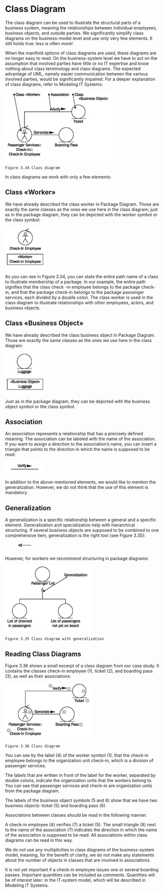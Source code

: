 # Class Diagram

The class diagram can be used to illustrate the structural parts of a business system, meaning the relationships between individual employees, business objects, and outside parties. We significantly simplify class diagrams on the business-model level and use only very few elements. It still holds true: less is often more!

When the manifold options of class diagrams are used, these diagrams are no longer easy to read. On the business-system level we have to act on the assumption that involved parties have little or no IT expertise and know nothing about class terminology and class diagrams. The expected advantage of UML, namely easier communication between the various involved parties, would be significantly impaired. For a deeper explanation of class diagrams, refer to Modeling IT Systems:

![List](images/List.jpg)

	Figure 3.34 Class diagram
	
In class diagrams we work with only a few elements:

## Class «Worker»

We have already described the class worker in Package Diagram. Those are exactly the same classes as the ones we use here in the class diagram; just as in the package diagram, they can be depicted with the worker symbol or the class symbol:

![Worker](images/Worker.jpg)

As you can see in Figure 3.34, you can state the entire path name of a class to illustrate membership of a package. In our example, the entire path signifies that the class check -in employee belongs to the package check-in, and that the package check-in belongs to the package passenger services, each divided by a double colon. The class worker is used in the class diagram to illustrate relationships with other employees, actors, and business objects.

## Class «Business Object»

We have already described the class business object in Package Diagram. Those are exactly the same classes as the ones we use here in the class diagram:

![Business](images/Business.jpg)

Just as in the package diagram, they can be depicted with the business object symbol or the class symbol.

## Association

An association represents a relationship that has a precisely defined meaning. The association can be labeled with the name of the association. If you want to assign a direction to the association’s name, you can insert a triangle that points to the direction in which the name is supposed to be read:

![Association](images/Association.jpg)

In addition to the above-mentioned elements, we would like to mention the generalization. However, we do not think that the use of this element is mandatory.

## Generalization

A generalization is a specific relationship between a general and a specific element. Generalization and specialization help with hierarchical structuring. If several business objects are supposed to be combined to one comprehensive item, generalization is the right tool (see Figure 3.35):

![Generalization](images/Generalization.jpg)

However, for workers we recommend structuring in package diagrams:

![Class_Diagram](images/Class_Diagram.jpg)

	Figure 3.35 Class diagram with generalization
	
## Reading Class Diagrams

Figure 3.36 shows a small excerpt of a class diagram from our case study. It contains the classes check-in employee (1), ticket (2), and boarding pass (3), as well as their associations:

![Reading_Class](images/Reading_Class.jpg)

	Figure 3.36 Class diagram
	
You can see by the label (4) of the worker symbol (1), that the check-in employee belongs to the organization unit check-in, which is a division of passenger services.

The labels that are written in front of the label for the worker, separated by double colons, indicate the organization units that the workers belong to. You can see that passenger services and check-in are organization units from the package diagram.

The labels of the business object symbols (5 and 6) show that we have two business objects: ticket (5) and boarding pass (6).

Associations between classes should be read in the following manner:

A check-in employee (4) verifies (7) a ticket (5).
The small triangle (8) next to the name of the association (7) indicates the direction in which the name of the association is supposed to be read. All associations within class diagrams can be read in this way.

We do not use any multiplicities in class diagrams of the business-system model, meaning, for the benefit of clarity, we do not make any statements about the number of objects in classes that are involved in associations.

It is not yet important if a check-in employee issues one or several boarding passes. Important quantities can be included as comments. Quantities will be of interest later: in the IT-system model, which will be described in Modeling IT Systems.
